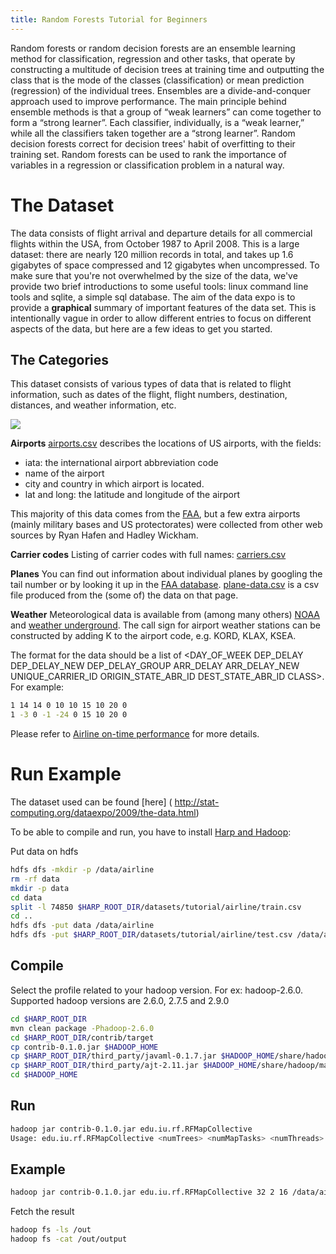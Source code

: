 ```yaml
---
title: Random Forests Tutorial for Beginners
---
```


Random forests or random decision forests are an ensemble learning method for classification, regression and other tasks, that operate by constructing a multitude of decision trees at training time and outputting the class that is the mode of the classes (classification) or mean prediction (regression) of the individual trees.  Ensembles are a divide-and-conquer approach used to improve performance. The main principle behind ensemble methods is that a group of “weak learners” can come together to form a “strong learner”. Each classifier, individually, is a “weak learner,” while all the classifiers taken together are a “strong learner”. Random decision forests correct for decision trees' habit of overfitting to their training set. Random forests can be used to rank the importance of variables in a regression or classification problem in a natural way.




# **The Dataset**

The data consists of flight arrival and departure details for all commercial flights within the USA, from October 1987 to April 2008. This is a large dataset: there are nearly 120 million records in total, and takes up 1.6 gigabytes of space compressed and 12 gigabytes when uncompressed. To make sure that you're not overwhelmed by the size of the data, we've provide two brief introductions to some useful tools: linux command line tools and sqlite, a simple sql database. The aim of the data expo is to provide a **graphical** summary of important features of the data set. This is intentionally vague in order to allow different entries to focus on different aspects of the data, but here are a few ideas to get you started. 


## **The Categories**

This dataset consists of various types of data that is related to flight information, such as dates of the flight, flight numbers, destination, distances, and weather information, etc. 

![](https://d2mxuefqeaa7sj.cloudfront.net/s_1B5FA81D2B13AFC508D477B8AF2E409F57CCD4688678CA213431080E95BD3A54_1529939505818_Screen+Shot+2018-06-25+at+11.10.57+AM.png)


**Airports**
[airports.csv](http://stat-computing.org/dataexpo/2009/airports.csv) describes the locations of US airports, with the fields:

- iata: the international airport abbreviation code
- name of the airport
- city and country in which airport is located.
- lat and long: the latitude and longitude of the airport

This majority of this data comes from the [FAA](http://www.faa.gov/airports_airtraffic/airports/planning_capacity/npias/), but a few extra airports (mainly military bases and US protectorates) were collected from other web sources by Ryan Hafen and Hadley Wickham.

**Carrier codes**
Listing of carrier codes with full names: [carriers.csv](http://stat-computing.org/dataexpo/2009/carriers.csv)

**Planes**
You can find out information about individual planes by googling the tail number or by looking it up in the [FAA database](http://registry.faa.gov/aircraftinquiry/NNum_inquiry.asp).  [plane-data.csv](http://stat-computing.org/dataexpo/2009/plane-data.csv) is a csv file produced from the (some of) the data on that page.

**Weather**
Meteorological data is available from (among many others) [NOAA](http://www.ncdc.noaa.gov/oa/mpp/freedata.html) and [weather underground](http://www.wunderground.com/history). The call sign for airport weather stations can be constructed by adding K to the airport code, e.g. KORD, KLAX, KSEA.

The format for the data should be a list of <DAY_OF_WEEK DEP_DELAY DEP_DELAY_NEW DEP_DELAY_GROUP ARR_DELAY ARR_DELAY_NEW UNIQUE_CARRIER_ID ORIGIN_STATE_ABR_ID DEST_STATE_ABR_ID CLASS>. For example:
```bash
1 14 14 0 10 10 15 10 20 0
1 -3 0 -1 -24 0 15 10 20 0
```
Please refer to [Airline on-time performance](http://stat-computing.org/dataexpo/2009/) for more details.



# Run Example

The dataset used can be found [here] ( http://stat-computing.org/dataexpo/2009/the-data.html)

To be able to compile and run, you have to install [Harp and Hadoop](https://dsc-spidal.github.io/harp/docs/getting-started/):

Put data on hdfs
```bash
hdfs dfs -mkdir -p /data/airline
rm -rf data
mkdir -p data
cd data
split -l 74850 $HARP_ROOT_DIR/datasets/tutorial/airline/train.csv
cd ..
hdfs dfs -put data /data/airline
hdfs dfs -put $HARP_ROOT_DIR/datasets/tutorial/airline/test.csv /data/airline/
```

## **Compile**

Select the profile related to your hadoop version. For ex: hadoop-2.6.0. Supported hadoop versions are 2.6.0, 2.7.5 and 2.9.0
```bash
cd $HARP_ROOT_DIR
mvn clean package -Phadoop-2.6.0
cd $HARP_ROOT_DIR/contrib/target
cp contrib-0.1.0.jar $HADOOP_HOME
cp $HARP_ROOT_DIR/third_party/javaml-0.1.7.jar $HADOOP_HOME/share/hadoop/mapreduce
cp $HARP_ROOT_DIR/third_party/ajt-2.11.jar $HADOOP_HOME/share/hadoop/mapreduce
cd $HADOOP_HOME
```

## **Run**
```bash
hadoop jar contrib-0.1.0.jar edu.iu.rf.RFMapCollective 
Usage: edu.iu.rf.RFMapCollective <numTrees> <numMapTasks> <numThreads> <trainPath> <testPath> <outputPath>
```

## **Example**
```bash
hadoop jar contrib-0.1.0.jar edu.iu.rf.RFMapCollective 32 2 16 /data/airline/data/ /data/airline/test.csv /out
```

Fetch the result
```bash
hadoop fs -ls /out
hadoop fs -cat /out/output
```

